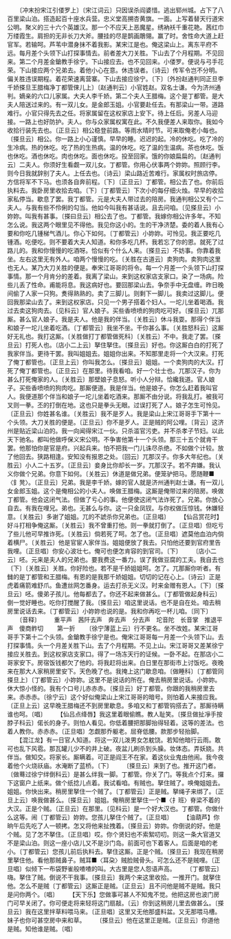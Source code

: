 <!-- { "loadSidebar": true } -->
　　〔冲末扮宋江引偻罗上〕〔宋江词云〕只因误杀阎婆惜。逃出郓州城。占下了八百里梁山泊。搭造起百十座水兵营。忠义堂高搠杏黄旗。一面。上写着替天行道宋公明。聚义的三十六个英雄汉。那一个不应天上恶魔星。绣衲袄千重花艳。茜红巾万缕霞生。肩担的无非长刀大斧。腰挂的尽是鹊画鵰翎。赢了时。舍性命大道上赶官军。若输呵。芦苇中潜身抹不着我影。某宋江是也。俺这梁山上。离东平府不远。每月差个头领下山打探事情去。前者差大刀关胜。下山去了个月程期。不见回来。第二个月差金鎗教手徐宁。下山接应去。也不见回来。小偻罗。便说与弓手花荣。下山接应两个兄弟去。着他小心在意。休违误者。〔诗云〕传军令岂不分明。偏关胜违误期程。着花荣速离营寨。下山去接应徐宁。〔下〕〔外扮赵通判同正旦李千娇搽旦王腊梅净丁都管倈儿上〕〔赵通判云〕小官姓赵。双名士谦。今为济州通判。嫡亲的六口儿家属。大夫人李千娇。第二个夫人王腊梅。这个是丁都管。是大夫人陪送过来的。有一双儿女。是金郎玉姐。小官要赴任去。有那梁山一带。道路难行。小官只得先去之任。将家属留在这权家店上安下。待上任后。另差人马迎接。一路上也好防护。夫人。你与众家属权寓在此。不久我便差人来取你。我如今收拾行装先去也。〔正旦云〕相公稳登前路。等雨水晴时节。可来取俺老小每也。〔搽旦云〕相公。你一路上小心谨慎。早早的睡。迟迟的起。冷的休吃。吃了冷的生冷病。热的休吃。吃了热的生热病。温的休吃。吃了温的生温病。茶也休吃。饭也休吃。酒也休吃。肉也休吃。面也休吃。投至回家。饿的你娘扁扁的。〔赵通判云〕二夫人。你须好生看觑一双儿女。丁都管。你用心伏事两个妳妳。照顾行李。则今日我就辞别了夫人。上任去也。〔诗云〕梁山路近苦难行。家属权时旅店停。方信将军不下马。也须各自奔前程。〔下〕〔正旦云〕丁都管。相公去了也。你前后执料去。我卧房里收拾去咱。〔下〕〔丁都管云〕下次小的每仔细火烛。早早的收拾家私停当。歇息了罢。我丁都管。元是大夫人带过去的陪房。我通判相公又有个二夫人。与我有些不伶俐的勾当。他如今叫我有甚话说。且去问咱。〔见搽旦云〕小妳妳。叫我有甚事。〔搽曰旦云〕相公去了也。丁都管。我嫁你相公许多年。不知怎么说。我这两个眼里见不得他。我见你这小的。生的干净济楚。委的着人我有心要和你吃几锺梯气酒儿。你心下如何。〔丁都管云〕小妳妳。可怜见。我正要吃几锺酒。吃便吃。则不要着大夫人知道。和你多吃几杯。我若忘了你的恩。就死了过路儿的。我和你慢慢的吃酒呀。恰似有个什么人来。〔搽旦云〕不妨事。你靠着我坐。左右这里无有外人。咱两个慢慢的吃。〔关胜在古道云〕卖狗肉。卖狗肉这里也无人。某乃大刀关胜的便是。奉宋江哥哥的将令。每一个月差一个头领下山打探事情。那一个月肯分的差着。我离了梁山。来到这权家店支家口。染了一场病。险些儿丢了性命。甫能将息。我这病好也。要回那梁山去。争奈手中无盘缠。昨日晚间偷了人家一只狗。煑得熟熟的。卖了三脚儿。则剩下一脚儿。我卖过这脚儿。便回我那梁山去了。来到这权家店。只见一个男子搭着个妇人。一坨儿坐着喝酒。我过去卖这狗肉去。〔见科云〕官人娘子。买些香喷喷的狗肉吃可好。〔搽旦云〕兀那厮。甚么官人娘子。我是夫人。他是我的伴当。〔关胜云〕休斗我耍。那得个伴当和娘子一坨儿坐着吃酒。〔丁都管云〕我坐不坐。干你甚么事。〔关胜怒科云〕这厮好无礼也。我打这厮。〔关胜做打丁都管做死科〕〔关胜云〕不中。我走了罢。〔搽旦云〕打死人也。〔店小二上云〕拏住拏住。〔搽旦云〕好也。你这厮白白的打死了我家伴当。更待干罢。我叫姐姐去。姐姐你出来。不知那里走将一个大汉来。打死了俺丁都管也。〔正旦上云〕你叫我怎么。〔搽旦云〕姐姐。一个卖狗肉的大汉。打死了俺丁都管也。〔正旦云〕在那里。待我看咱。好一个壮士也。兀那汉子。你为甚么打死俺家的人。〔关胜云〕那壁娘子息怒。听小人分辩。恰纔我道。官人娘子。买些香喷喷的狗肉吃。那厮便道。我是伴当。他是娘子。你怎么赶着我叫官人。我便道那个伴当和娘子一坨儿坐着吃酒来。那厮不由分说。将我乱打。被我可叉则一拳。丕的打倒在地。这也只是拳头无眼。过误打死了人。娘子怎生可怜见。〔正旦云〕你姓甚名谁。〔关胜云〕我不是歹人。我是梁山上宋江哥哥手下第十一个头领。大刀关胜的便是。〔正旦云〕你不是歹人。正是贼的阿公哩。〔背云〕这济州是贴近梁山泊的。我一向闻得宋江一伙。只杀滥官污吏。并不杀孝子节妇。以此天下驰名。都叫他做呼保义宋公明。不争害他第十一个头领。那三十五个就肯干罢。他那怕你是官是府。兴起兵来。怕不把我一门儿诛尽杀绝。不如做个计较。放了他回去。狭路相逢。安知没有报恩之处。〔回云〕兀那汉子。你多大年纪也。〔关胜云〕小人二十五岁。〔正旦云〕妾身比你却长一岁。兀那汉子。若不弃嫌。我认义你做个兄弟。你意下如何。〔关胜云〕休道是做兄弟。便笼驴把马。愿随鞭■〈釒凳〉。〔正旦云〕兄弟。我是李千娇。嫁的官人就是济州通判赵士谦。有一双儿女金郎玉姐。这个是俺相公的小夫人。唤做王腊梅。这厮是俺带过来的陪房。唤做丁都管。他会这闭气法。但做了亏心的事。他便使这闭气法诈死了。兄弟。你放心自去。有我在哩兄。弟也。无甚么与你。这一只金凤钗。与你权做压惊钱。休嫌轻意。〔关胜云〕多谢了姐姐。兀的不諕杀你兄弟也。〔正旦唱〕
　　【仙吕赏花时】好斗打相争俺这厮。〔关胜云〕我不曾重打他。则一拳就打倒了。〔正旦唱〕但吃亏了些儿他可早推诈死。〔关胜云〕倘若死了呵。怎了也。〔正旦唱〕遮莫他血泊内倘着横尸。〔关胜云〕他是官宦人家伴当。姐姐便放了我去。只怕他还要到官府里告我哩。〔正旦唱〕你安心波壮七。俺可也便怎肯容的到官司。〔下〕
　　〔店小二云〕呸。元来是夫人的兄弟也。要我费这一番力。误了我做豆腐的工夫。我自去也〔下〕〔关胜云〕关胜。你好险也。若不是千娇姐姐呵。怎了。兀那厮你听者。有雠的是丁都管和王腊梅。有恩的是我那千娇姐姐。切切的记在心上。〔诗云〕正是虎着痛箭难舒爪。鱼遭丝网怎番身。运去打杀无义汉。时来金赠有恩人。〔下〕〔搽旦云〕呸。傻弟子孩儿。他每都去了。你还不起来做甚么。〔丁都管做起身科云〕倒一觉好睡也。吃你打搅醒了我。〔搽旦云〕咱这里说话。也不是自在处。咱去稍房里说话去来。〔丁都管云〕小妳妳也说的是。我和你再吃一杯儿咱。〔同下〕
　　〔音释〕
　　重平声　茜阡去声　奔去声　分去声　坨音陀　长音掌　推退平声　傻商鲊切
　　第一折
　　〔徐宁薄蓝上云〕行不更名。坐不改姓。某宋江哥哥手下第十二个头领。金鎗教手徐宁是也。俺宋江哥哥每一月差一个头领下山。去打探事情。头一个月差关胜下山。去了个月程期。不见上山。宋江哥哥又差某徐宁接应关胜去。到这权家店支家口。得了一场冻天行的证候。一卧不起。在那店小二哥家安下。房宿饭钱都欠了他的。将我赶将出来。白日里在那街市上讨饭吃。夜晚来在那大人家稍房里安下。天色晚了也。我掩上这门歇息咱。〔做睡科〕〔丁都管同搽旦上〕〔丁都管云〕小妳妳。这里不是说话的所在。俺去稍房里说话。小妳妳。休大惊小怪的。我有个口号儿赤赤赤。〔搽旦云〕好丁都管。你跟的我稍房里去来。赤赤赤。〔徐宁云〕这个好似俺梁山上宋江哥哥的暗号。则怕着人来接应我。〔正旦上云〕这早晚王腊梅还不到房里歇息。多咱又和丁都管钩搭去了。那厮待瞒谁也呵。〔唱〕
　　【仙吕点绛唇】我这里着眼偷瞧。教人耻笑。〔搽旦做扯凈手按脖子科云〕偌长的身子。则怕人看见。你低着腰把那脚抬得轻着。这等的差法。也着人教你。赤赤赤。〔正旦唱〕怎觑那乔躯老。屈脊低腰。款那步轻抬脚。
　　【混江龙】有一日官人知道。将这一双儿泼男女怎躭饶。若知他暗行云雨。敢可也乱下风雹。那瓦罐儿少不的井上破。夜盆儿刷杀到头臊。妆体态。弄妖娆。共伴当。做知交。将家长。厮瞒着。可正是阎王不在家。着这伙业鬼由他闹。我今夜着他个火烧祅庙。水淹断了蓝桥。〔下〕
　　〔搽旦云〕来到了也。推开这门者。〔做蓦过徐宁绊倒科云〕是甚么绊我一脚。丁都管。你关了门。等我点个灯来。攞下这窗户上纸来。做个纸捻儿点着。我试看咱。有贼也。拏住贼了。唤俺姐姐去。姐姐。你快出来。稍房里拏住一个贼了。〔丁都管云〕正是贼。拏绳子来绑了。〔正旦上云〕唤我做甚么。〔搽旦云〕姐姐。俺稍房里拏住一个■〈扌班〉脊梁不着的大汉。正是个贼。〔正旦云〕在那里。〔见科云〕是一个好大汉也。丁都管。你做什么这等。闹〔丁都管云〕妳妳。您孩儿拏住个贼了。〔正旦唱〕
　　【油葫芦】你晌午后先吃了人一顿拷。怎又将他来扯拽着。〔搽旦云〕妳妳。你倒说的好。他是个贼。见了怎不拏住。〔正旦唱〕哎。你个贤妇也不索絮叨叨。则这一条大官道又不是梁山泊。则这一座小店儿又不是沙门岛。前面可也下着客人。后面是咱的老小。〔丁都管云〕您孩儿前后执料去。拏住这厮。正是个贼。〔搽旦云〕我现在稍房里拏住他。看他那贼鼻子。贼耳■〈耳朶〉贼脸贼骨头。可怎么还不是贼哩。〔正旦唱〕似倾下一布袋野雀般喳喳的叫。大古里是您人怨语声高。
　　〔丁都管云〕嗨。拏住了贼。倒说不干我事。〔搽旦云〕我两个来这里收拾。一推开门。就拏住他。怎么不是贼〔丁都管云〕这厮正是贼。〔正旦云〕且不问他是贼不是贼。我只是问你两个。〔唱〕
　　【天下乐】您做事可甚人不知鬼不觉。他把这房也波门房门可早关闭了。你可便走将来轻将这门扇敲。〔云〕你到这稍房儿里去做甚么。〔搽旦云〕我在这里拌草料喂马来。〔正旦唱〕这里又无他那盛料盆。又无那喂马槽。妹子也你可甚空房中来和草。
　　〔搽旦云〕他在这里正是贼。〔正旦云〕你道他是贼。知他谁是贼。〔唱〕
